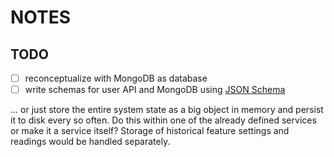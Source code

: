 # NOTES

## TODO

- [ ] reconceptualize with MongoDB as database
- [ ] write schemas for user API and MongoDB using [JSON Schema](http://json-schema.org)

... or just store the entire system state as a big object in memory and persist it to disk every so often. Do this within one of the already defined services or make it a service itself? Storage of historical feature settings and readings would be handled separately.
